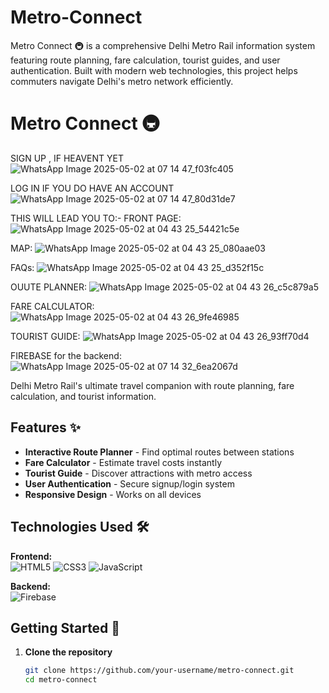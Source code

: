 # Metro-Connect
Metro Connect 🚇 is a comprehensive Delhi Metro Rail information system featuring route planning, fare calculation, tourist guides, and user authentication. Built with modern web technologies, this project helps commuters navigate Delhi's metro network efficiently.

# Metro Connect 🚇  


SIGN UP , IF HEAVENT YET
![WhatsApp Image 2025-05-02 at 07 14 47_f03fc405](https://github.com/user-attachments/assets/cfc223d5-e204-42e1-a1e9-1f4980b4bb9a)

LOG IN IF YOU DO HAVE AN ACCOUNT
![WhatsApp Image 2025-05-02 at 07 14 47_80d31de7](https://github.com/user-attachments/assets/1334af49-2043-48e3-a838-21f5430ef28a)

THIS WILL LEAD YOU TO:-
FRONT PAGE:
![WhatsApp Image 2025-05-02 at 04 43 25_54421c5e](https://github.com/user-attachments/assets/786a1ecb-d0b0-4f7c-bcb4-cd2dc19fea67)

MAP:
![WhatsApp Image 2025-05-02 at 04 43 25_080aae03](https://github.com/user-attachments/assets/0db8ae80-d922-485d-a4b4-10511be1d6f2)

FAQs:
![WhatsApp Image 2025-05-02 at 04 43 25_d352f15c](https://github.com/user-attachments/assets/63815b52-5301-461d-a4a6-1afacc2d62ad)

OUUTE PLANNER:
![WhatsApp Image 2025-05-02 at 04 43 26_c5c879a5](https://github.com/user-attachments/assets/3a6869cc-5f61-44bb-a724-39971c34c9df)

FARE CALCULATOR:
![WhatsApp Image 2025-05-02 at 04 43 26_9fe46985](https://github.com/user-attachments/assets/aed2ab7d-5df9-4df4-9cc4-6477c9a512aa)

TOURIST GUIDE:
![WhatsApp Image 2025-05-02 at 04 43 26_93ff70d4](https://github.com/user-attachments/assets/531e5535-e98b-4e9f-b162-4e87fa3a493d)

FIREBASE for the backend:
![WhatsApp Image 2025-05-02 at 07 14 32_6ea2067d](https://github.com/user-attachments/assets/463a9e56-0362-414e-8dd8-46377717b616)


Delhi Metro Rail's ultimate travel companion with route planning, fare calculation, and tourist information.

## Features ✨
- **Interactive Route Planner** - Find optimal routes between stations
- **Fare Calculator** - Estimate travel costs instantly
- **Tourist Guide** - Discover attractions with metro access
- **User Authentication** - Secure signup/login system
- **Responsive Design** - Works on all devices

## Technologies Used 🛠️
**Frontend:**  
![HTML5](https://img.shields.io/badge/HTML5-E34F26?style=flat&logo=html5&logoColor=white)
![CSS3](https://img.shields.io/badge/CSS3-1572B6?style=flat&logo=css3&logoColor=white)
![JavaScript](https://img.shields.io/badge/JavaScript-F7DF1E?style=flat&logo=javascript&logoColor=black)

**Backend:**  
![Firebase](https://img.shields.io/badge/Firebase-FFCA28?style=flat&logo=firebase&logoColor=black)

## Getting Started 🚀
1. **Clone the repository**  
   ```bash
   git clone https://github.com/your-username/metro-connect.git
   cd metro-connect
